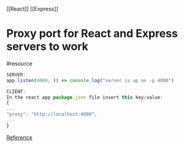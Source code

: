 [[React]] [[Express]]

# Proxy port for React and Express servers to work
#resource 

```javascript
SERVER:
app.listen(4000, () => console.log("server is up on -p 4000")
```

```javascript
CLIENT:
In the react app package.json file insert this key/value:
{
...
"proxy": "http://localhost:4000",
...
}
```

[Reference](https://stackoverflow.com/a/71392869)